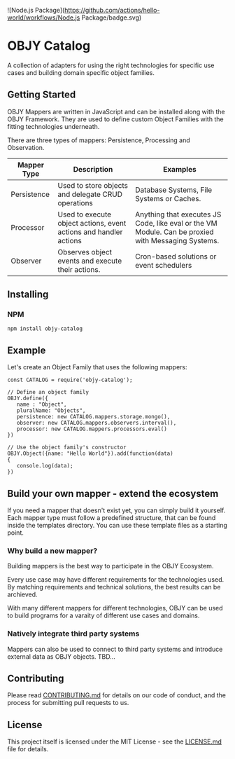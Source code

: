 ![Node.js Package](https://github.com/actions/hello-world/workflows/Node.js Package/badge.svg)

# OBJY Catalog

A collection of adapters for using the right technologies for specific use cases and building domain specific object families. 

## Getting Started

OBJY Mappers are written in JavaScript and can be installed along with the OBJY Framework. They are used to define custom Object Families with the fitting technologies underneath.

There are three types of mappers: Persistence, Processing and Observation.


| Mapper Type | Description | Examples
--- | --- | ---
|Persistence| Used to store objects and delegate CRUD operations | Database Systems, File Systems or Caches.
Processor | Used to execute object actions, event actions and handler actions |  Anything that executes JS Code, like eval or the VM Module. Can be proxied with Messaging Systems.
Observer | Observes object events and execute their actions. | Cron-based solutions or event schedulers



## Installing


### NPM


```
npm install objy-catalog
```


## Example

Let's create an Object Family that uses the following mappers:

```
const CATALOG = require('objy-catalog');

// Define an object family
OBJY.define({
   name : "Object",
   pluralName: "Objects",
   persistence: new CATALOG.mappers.storage.mongo(),
   observer: new CATALOG.mappers.observers.interval(),
   processor: new CATALOG.mappers.processors.eval()
})

// Use the object family's constructor
OBJY.Object({name: "Hello World"}).add(function(data)
{
   console.log(data);
})
```

## Build your own mapper - extend the ecosystem

If you need a mapper that doesn't exist yet, you can simply build it yourself. Each mapper type must follow a predefined structure, that can be found inside the templates directory. You can use these template files as a starting point.

### Why build a new mapper?

Building mappers is the best way to participate in the OBJY Ecosystem. 

Every use case may have different requirements for the technologies used. By matching requirements and technical solutions, the best results can be archieved.

With many different mappers for different technologies, OBJY can be used to build programs for a varaity of different use cases and domains.

### Natively integrate third party systems

Mappers can also be used to connect to third party systems and introduce external data as OBJY objects. TBD...


## Contributing

Please read [CONTRIBUTING.md](...) for details on our code of conduct, and the process for submitting pull requests to us.


## License

This project itself is licensed under the MIT License - see the [LICENSE.md](LICENSE.md) file for details. 
